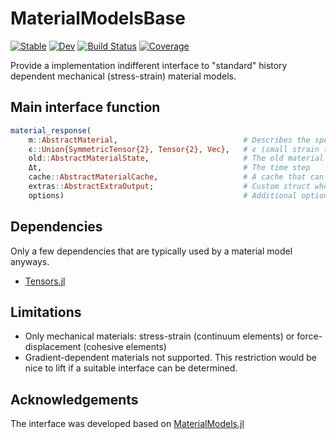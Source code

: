 # MaterialModelsBase

[![Stable](https://img.shields.io/badge/docs-stable-blue.svg)](https://KnutAM.github.io/MaterialModelsBase.jl/stable)
[![Dev](https://img.shields.io/badge/docs-dev-blue.svg)](https://KnutAM.github.io/MaterialModelsBase.jl/dev)
[![Build Status](https://github.com/KnutAM/MaterialModelsBase.jl/actions/workflows/CI.yml/badge.svg?branch=main)](https://github.com/KnutAM/MaterialModelsBase.jl/actions/workflows/CI.yml?query=branch%3Amain)
[![Coverage](https://codecov.io/gh/KnutAM/MaterialModelsBase.jl/branch/main/graph/badge.svg)](https://codecov.io/gh/KnutAM/MaterialModelsBase.jl)

Provide a implementation indifferent interface to "standard" history dependent mechanical (stress-strain) material models.

## Main interface function
```julia
material_response(
    m::AbstractMaterial,                            # Describes the specific material and its parameters
    ϵ::Union{SymmetricTensor{2}, Tensor{2}, Vec},   # ϵ (small strain tensor), F (deformation gradient), or u (displacement jump)
    old::AbstractMaterialState,                     # The old material state
    Δt,                                             # The time step
    cache::AbstractMaterialCache,                   # A cache that can be used to reduce allocations inside material_response
    extras::AbstractExtraOutput;                    # Custom struct whose entries can be muted to provide extra information from material_response's calculations
    options)                                        # Additional options if desired. 
```

## Dependencies
Only a few dependencies that are typically used by a material model anyways. 
* [Tensors.jl](https://github.com/Ferrite-FEM/Tensors.jl)

## Limitations
* Only mechanical materials: stress-strain (continuum elements) or force-displacement (cohesive elements)
* Gradient-dependent materials not supported. This restriction would be nice to lift if a suitable interface can be determined. 

## Acknowledgements
The interface was developed based on [MaterialModels.jl](https://github.com/kimauth/MaterialModels.jl)